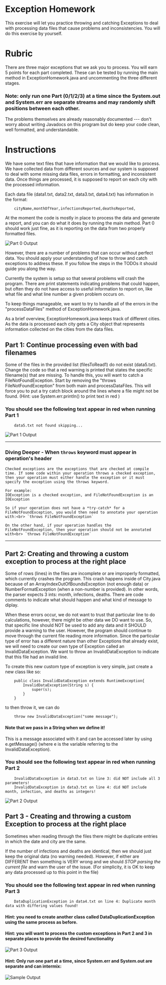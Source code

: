 # Exception Homework

This exercise will let you practice throwing and catching Exceptions
to deal with processing data files that cause problems and inconsistencies.
You will do this exercise by yourself.

# Rubric

There are three major exceptions that we ask you to process. 
You will earn 5 points for each part completed.
These can be tested by running the main method in ExceptionHomework.java
and uncommenting the three different stages.

### Note: only run one Part (0/1/2/3) at a time since the System.out and System.err are separate streams and may randomly shift positions between each other.


The problems themselves are already reasonably documented --- don't
worry about writing Javadocs on this program but do keep your code
clean, well formatted, and understandable.

# Instructions

We have some text files that have information that we would like to process.
We have collected data from different sources and our system is 
supposed to deal with some missing data files, errors in formatting, 
and inconsistent data. Once things are processed, it is supposed to
report on each city with the processed information.

Each data file (data1.txt, data2.txt, data3.txt, data4.txt) has information in the format:

		cityName,monthOfYear,infectionsReported,deathsReported,
		
At the moment the code is mostly in place to process the data and generate
a report, and you can do what it does by running the main method. Part 0
should work just fine, as it is reporting on the data from two properly formatted
files.


![Part 0 Output](part0.PNG)

However, there are a number of problems that can occur without perfect data.
You should apply your understanding of how to throw and catch exceptions to address these.
If you follow the steps in the TODOs it should guide you along the way.

Currently the system is setup so that several problems will crash the program.
There are print statements indicating problems that could happen, but often 
they do not have access to useful information to report on, like what file
and what line number a given problem occurs on.

To keep things manageable, we want to try to handle all of the errors in the 
"processDataFiles" method of ExceptionHomework.java.

As a brief overview, ExceptionHomework.java keeps track of different cities.
As the data is processed each city gets a City object that represents information
collected on the cities from the data files.



## Part 1: Continue processing even with bad filenames

Some of the files in the provided list (filesToRead1) do not exist (data5.txt).
Change the code so that a red warning is printed that states the specific filename(s) that are missing.
To handle this, you will want to catch a FileNotFoundException.
Start by removing the "throws FileNotFoundException" from both main and processDataFiles.
This will force you to put a try catch block around the lines
where a file might not be found. 
(Hint: use System.err.println() to print text in red )

### You should see the following text appear in red when running Part 1 

		data5.txt not found skipping...

![Part 1 Output](part1.PNG)

---
### Diving Deeper - When `throws` keyword must appear in operation's header
	Checked exceptions are the exceptions that are checked at compile time. If some code within your operation throws a checked exception, then your operation must either handle the exception or it must specify the exception using the throws keyword.

	For example:
	IOException is a checked exception, and FileNotFoundException is an IOException

	So if your operation does not have a *try-catch* for a FileNotFoundException, you would then need to annotate your operation with:<br> `throws FileNotFoundException`

	On the other hand, if your operation handles the FileNotFoundException, then your operation should not be annotated with<br> `throws FileNotFoundException`

---

## Part 2: Creating and throwing a custom exception to process at the right place
Some of rows (lines) in the files are incomplete or are improperly formatted,
 which currently crashes the program. This crash happens inside of City.java 
 because of an ArrayIndexOutOfBoundsException (not enough data) or NumberFormatException
 (when a non-number is provided). In other words, the parser expects 3 ints: month, infections, deaths.
There are code comments to indicate what should happen and what kind of message to diplay.


When these errors occur, we do not want to trust that particular line to do calculations,
however, there might be other data we DO want to use. So, that specific line should NOT be
used to add any data and it SHOULD provide a warning to the user. However, the program
should continue to move through the current file reading more information. Since the particular 
type of error has a different nature than other Exceptions that already exist, we will 
need to create our own type of Exception called an InvalidDataException. We want to throw
an InvalidDataException to indicate that this file had an invalid line.

To create this new custom type of exception is very simple, just create a new class like so:

		public class InvalidDataException extends RuntimeException{  
			InvalidDataException(String s) {
				super(s);
			}
		}

to then throw it, we can do

		throw new InvalidDataException("some message");

#### Note that we pass in a String when we define it!
This is a message associated with it and can be accessed later by using
e.getMessage()  (where e is the variable referring to the InvalidDataException).

### You should see the following text appear in red when running Part 2

		InvalidDataException in data3.txt on line 3: did NOT include all 3 parameters!
		InvalidDataException in data3.txt on line 4: did NOT include month, infection, and deaths as integers!

![Part 2 Output](part2.PNG)



## Part 3 - Creating and throwing a custom Exception to process at the right place
Sometimes when reading through the files there might be duplicate entries in 
which the date and city are the same.

If the number of infections and deaths are identical, then we should just keep 
the original data (no warning needed). However, if either are DIFFERENT then 
something is VERY wrong and we should *STOP parsing the current file* and warn the user of the issue.
(For simplicity, it is OK to keep any data processed up to this point in the file)

### You should see the following text appear in red when running Part 3

		DataDuplicationException in data4.txt on line 4: Duplicate month data with differing values found!


#### Hint: you need to create another class called DataDuplicationException using the same process as before.
#### Hint: you will want to process the custom exceptions in Part 2 and 3 in separate places to provide the desired functionality

![Part 3 Output](part3.PNG)


#### Hint: Only run one part at a time, since System.err and System.out are separate and can intermix:

![Sample Output](solution_output.PNG)

